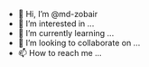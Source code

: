 - 👋 Hi, I’m @md-zobair
- 👀 I’m interested in ...
- 🌱 I’m currently learning ...
- 💞️ I’m looking to collaborate on ...
- 📫 How to reach me ...

<!---
md-zobair/md-zobair is a ✨ special ✨ repository because its `README.md` (this file) appears on your GitHub profile.
You can click the Preview link to take a look at your changes.
--->
